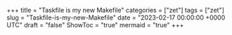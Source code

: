 +++
title = "Taskfile is my new Makefile"
categories = ["zet"]
tags = ["zet"]
slug = "Taskfile-is-my-new-Makefile"
date = "2023-02-17 00:00:00 +0000 UTC"
draft = "false"
ShowToc = "true"
mermaid = "true"
+++

